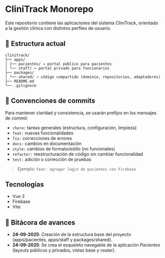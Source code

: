 # CliniTrack Monorepo

Este repositorio contiene las aplicaciones del sistema CliniTrack, orientado a la gestión clínica con distintos perfiles de usuario.

## 📂 Estructura actual
```
clinitrack/
├── apps/
│ ├── pacientes/ → portal público para pacientes
│ └── staff/ → portal privado para funcionarios
├── packages/
│ └── shared/ → código compartido (dominio, repositorios, adaptadores)
├── README.md
└── .gitignore
```

## 📝 Convenciones de commits

Para mantener claridad y consistencia, se usarán prefijos en los mensajes de commit:

- `chore:` tareas generales (estructura, configuración, limpieza)
- `feat:` nuevas funcionalidades
- `fix:` correcciones de errores
- `docs:` cambios en documentación
- `style:` cambios de formato/estilo (no funcionales)
- `refactor:` reestructuración de código sin cambiar funcionalidad
- `test:` adición o corrección de pruebas

> Ejemplo: `feat: agregar login de pacientes con Firebase`


## Tecnologías
- Vue 3
- Firebase
- Vite

## 📖 Bitácora de avances

- **24-09-2025**: Creación de la estructura base del proyecto (apps/pacientes, apps/staff y packages/shared).
- **24-09-2025**: Se crea el esqueleto navegable de la aplicación *Pacientes* (layouts públicos y privados, vistas base y router).